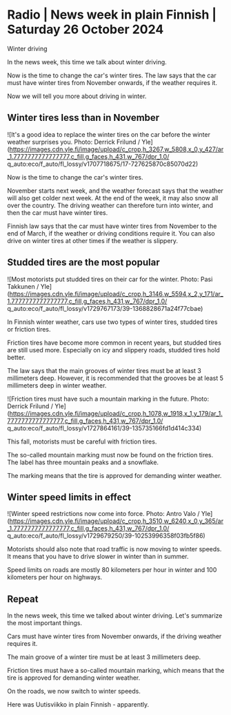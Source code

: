 # Radio \| News week in plain Finnish \| Saturday 26 October 2024

Winter driving

In the news week, this time we talk about winter driving.

Now is the time to change the car's winter tires. The law says that the car must have winter tires from November onwards, if the weather requires it.

Now we will tell you more about driving in winter.

## Winter tires less than in November

![It's a good idea to replace the winter tires on the car before the winter weather surprises you. Photo: Derrick Frilund / Yle](https://images.cdn.yle.fi/image/upload/c_crop,h_3267,w_5808,x_0,y_427/ar_1.7777777777777777,c_fill,g_faces,h_431,w_767/dpr_1.0/ q_auto:eco/f_auto/fl_lossy/v1707718675/17-727625870c85070d22)

Now is the time to change the car's winter tires.

November starts next week, and the weather forecast says that the weather will also get colder next week. At the end of the week, it may also snow all over the country. The driving weather can therefore turn into winter, and then the car must have winter tires.

Finnish law says that the car must have winter tires from November to the end of March, if the weather or driving conditions require it. You can also drive on winter tires at other times if the weather is slippery.

## Studded tires are the most popular

![Most motorists put studded tires on their car for the winter. Photo: Pasi Takkunen / Yle](https://images.cdn.yle.fi/image/upload/c_crop,h_3146,w_5594,x_2,y_171/ar_1.7777777777777777,c_fill,g_faces,h_431,w_767/dpr_1.0/ q_auto:eco/f_auto/fl_lossy/v1729767173/39-1368828671a24f77cbae)

In Finnish winter weather, cars use two types of winter tires, studded tires or friction tires.

Friction tires have become more common in recent years, but studded tires are still used more. Especially on icy and slippery roads, studded tires hold better.

The law says that the main grooves of winter tires must be at least 3 millimeters deep. However, it is recommended that the grooves be at least 5 millimeters deep in winter weather.

![Friction tires must have such a mountain marking in the future. Photo: Derrick Frilund / Yle](https://images.cdn.yle.fi/image/upload/c_crop,h_1078,w_1918,x_1,y_179/ar_1.7777777777777777,c_fill,g_faces,h_431,w_767/dpr_1.0/ q_auto:eco/f_auto/fl_lossy/v1727864161/39-135735166fd1d414c334)

This fall, motorists must be careful with friction tires.

The so-called mountain marking must now be found on the friction tires. The label has three mountain peaks and a snowflake.

The marking means that the tire is approved for demanding winter weather.

## Winter speed limits in effect

![Winter speed restrictions now come into force. Photo: Antro Valo / Yle](https://images.cdn.yle.fi/image/upload/c_crop,h_3510,w_6240,x_0,y_365/ar_1.7777777777777777,c_fill,g_faces,h_431,w_767/dpr_1.0/ q_auto:eco/f_auto/fl_lossy/v1729679250/39-10253996358f03fb5f86)

Motorists should also note that road traffic is now moving to winter speeds. It means that you have to drive slower in winter than in summer.

Speed limits on roads are mostly 80 kilometers per hour in winter and 100 kilometers per hour on highways.

## Repeat

In the news week, this time we talked about winter driving. Let's summarize the most important things.

Cars must have winter tires from November onwards, if the driving weather requires it.

The main groove of a winter tire must be at least 3 millimeters deep.

Friction tires must have a so-called mountain marking, which means that the tire is approved for demanding winter weather.

On the roads, we now switch to winter speeds.

Here was Uutisviikko in plain Finnish - apparently.

